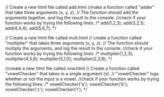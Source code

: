 // Create a new html file called add.html
  //make a function called "adder" that take three arguments (x, y, z).
  // The function should add the arguments together, and log the result to the console.
  //check if your function works by trying the following lines:
  /*
    add(1,2,3);
    add(3,2,1);
    add(4,4,4);
    add(5,6,7);
  */

// Create a new html file called mult.html
  // create a function called "multiplier" that takes three arguments (x, y, z).
  // The function should multiply the arguments, and log the result to the console.
  //check if your function works by trying the following lines:
  /*
    multiplier(1,2,3);
    multiplier(4,5,6);
    multiplier(5,1,0);
    multiplier(2,3,8);
  */

//create a new html file called vow.html
  // Create a function called "vowelChecker" that takes in a single argument (x).
  // "vowelChecker" logs whether or not the input is a vowel.
  //check if your function works by trying the following lines:
  /*
    vowelChecker('a');
    vowelChecker('b');
    vowelChecker('z');
    vowelChecker('i');
  */
